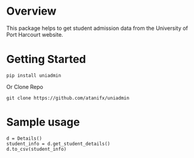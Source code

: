 # Overview
This package helps to get student admission data from the University of Port Harcourt website.

# Getting Started 
```
pip install uniadmin
```
Or Clone Repo
```
git clone https://github.com/atanifx/uniadmin
```
# Sample usage

```
d = Details()
student_info = d.get_student_details()
d.to_csv(student_info)
```
